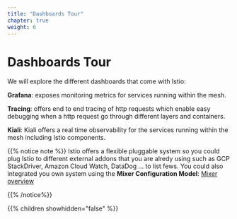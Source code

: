 ```yaml
---
title: "Dashboards Tour"
chapter: true
weight: 6
---
```

# Dashboards Tour

We will explore the different dashboards that come with Istio:


**Grafana**: exposes monitoring metrics for services running within the mesh.


**Tracing**: offers end to end tracing of http requests which enable easy debugging when a http request go through different layers and containers.

**Kiali**: Kiali offers a real time observability for the services running within the mesh including Istio components.


{{% notice note %}}
Istio offers a flexible pluggable system so you could plug Istio to different external addons that you are alredy using such as GCP StackDriver, Amazon Cloud Watch, DataDog ... to list fews.
You could also integrated you own system using the **Mixer Configuration Model**: [Mixer overview](https://istio.io/docs/reference/config/policy-and-telemetry/mixer-overview/)

{{% /notice%}}

{{% children showhidden="false" %}}
